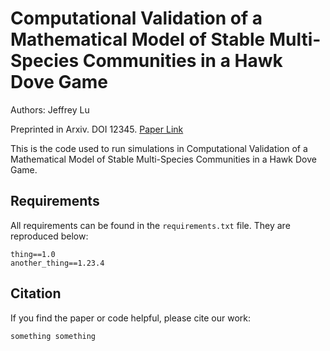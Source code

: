 # Computational Validation of a Mathematical Model of Stable Multi-Species Communities in a Hawk Dove Game

Authors: Jeffrey Lu

Preprinted in Arxiv. DOI 12345.
[Paper Link](https://google.com)

This is the code used to run simulations in Computational Validation of a Mathematical Model of Stable Multi-Species Communities in a Hawk Dove Game.

## Requirements

All requirements can be found in the `requirements.txt` file. They are reproduced below:

```
thing==1.0
another_thing==1.23.4
```

## Citation

If you find the paper or code helpful, please cite our work:

```
something something
```
